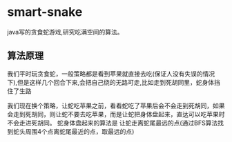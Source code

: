 # smart-snake
java写的贪食蛇游戏,研究吃满空间的算法。

## 算法原理

我们平时玩贪食蛇，一般策略都是看到苹果就直接去吃(保证人没有失误的情况下),但是这样几个回合下来,会把自己绕的无路可走,比如走到死胡同里，蛇身体挡住了生路

我们现在换个策略，让蛇吃苹果之前，看看蛇吃了苹果后会不会走到死胡同，如果会走到死胡同，则让蛇不要去吃苹果，而是让蛇把身体盘起来，直达可以吃苹果时不会走进死胡同。
蛇身体盘起来的算法是 让蛇走离蛇尾最远的点(通过BFS算法找到蛇头周围4个点离蛇尾最近的点，取最远的点)
